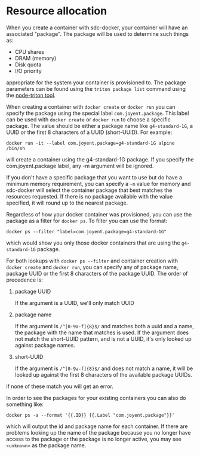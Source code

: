 # Resource allocation

When you create a container with sdc-docker, your container will have an
associated "package". The package will be used to determine such things as:

* CPU shares
* DRAM (memory)
* Disk quota
* I/O priority

appropriate for the system your container is provisioned to. The package
parameters can be found using the `triton package list` command using
the [node-triton tool](https://github.com/TritonDataCenter/sdc/node-triton).

When creating a container with `docker create` or `docker run` you can specify
the package using the special label `com.joyent.package`. This label can be used
with `docker create` or `docker run` to choose a specific package. The value
should be either a package name like `g4-standard-1G`, a UUID or the first 8
characters of a UUID (short-UUID).  For example:

    docker run -it --label com.joyent.package=g4-standard-1G alpine /bin/sh

will create a container using the g4-standard-1G package. If you specify the
com.joyent.package label, any -m argument will be ignored.

If you don't have a specific package that you want to use but do have a minimum
memory requirement, you can specify a `-m` value for memory and sdc-docker
will select the container package that best matches the resources requested.
If there is no package available with the value specified, it will round up to
the nearest package.

Regardless of how your docker container was provisioned, you can use the package
as a filter for `docker ps`. To filter you can use the format:

    docker ps --filter "label=com.joyent.package=g4-standard-1G"

which would show you only those docker containers that are using the
`g4-standard-1G` package.

For both lookups with `docker ps --filter` and container creation with `docker
create` and `docker run`, you can specify any of package name, package UUID or
the first 8 characters of the package UUID. The order of precedence is:

 1. package UUID

     If the argument is a UUID, we'll only match UUID

 2. package name

     If the argument is `/^[0-9a-f]{8}$/` and matches both a uuid and a name,
     the package with the name that matches is used. If the argument does not
     match the short-UUID pattern, and is not a UUID, it's only looked up
     against package names.

 3. short-UUID

     If the argument is `/^[0-9a-f]{8}$/` and does not match a name, it will
     be looked up against the first 8 characters of the available package UUIDs.

if none of these match you will get an error.

In order to see the packages for your existing containers you can also do
something like:

    docker ps -a --format '{{.ID}} {{.Label "com.joyent.package"}}'

which will output the id and package name for each container. If there are
problems looking up the name of the package because you no longer have access to
the package or the package is no longer active, you may see `<unknown>` as the
package name.
